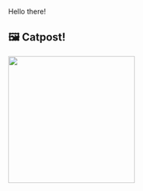 Hello there!



## 🖼️ Catpost!

<sub>
    <img src="https://cdn2.thecatapi.com/images/b83.jpg" height="256">
</sub>

